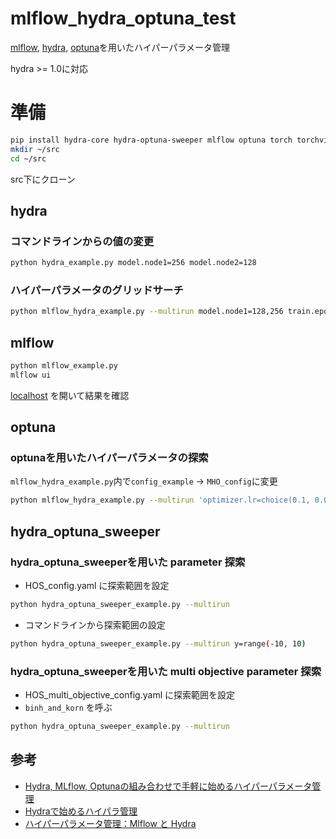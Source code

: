 # mlflow_hydra_optuna_test
[mlflow](https://www.mlflow.org/docs/latest/index.html), [hydra](https://hydra.cc/docs/intro), [optuna](https://optuna.readthedocs.io/en/stable/)を用いたハイパーパラメータ管理

hydra >= 1.0に対応

# 準備
```bash
pip install hydra-core hydra-optuna-sweeper mlflow optuna torch torchvision
mkdir ~/src
cd ~/src
```
src下にクローン


## hydra

### コマンドラインからの値の変更

```bash
python hydra_example.py model.node1=256 model.node2=128
```

### ハイパーパラメータのグリッドサーチ

```bash
python mlflow_hydra_example.py --multirun model.node1=128,256 train.epoch=5,10
```

## mlflow

```bash
python mlflow_example.py
mlflow ui
```
[localhost](http://localhost:5000) を開いて結果を確認

## optuna

### optunaを用いたハイパーパラメータの探索

`mlflow_hydra_example.py`内で`config_example` → `MHO_config`に変更

```bash
python mlflow_hydra_example.py --multirun 'optimizer.lr=choice(0.1, 0.01, 0.001, 0.0001)' 'model.node1=range(10, 500)'
```

## hydra_optuna_sweeper

### hydra_optuna_sweeperを用いた parameter 探索
- HOS_config.yaml に探索範囲を設定
```bash
python hydra_optuna_sweeper_example.py --multirun
```

- コマンドラインから探索範囲の設定
```bash
python hydra_optuna_sweeper_example.py --multirun y=range(-10, 10)
```

### hydra_optuna_sweeperを用いた multi objective parameter 探索

- HOS_multi_objective_config.yaml に探索範囲を設定
- `binh_and_korn` を呼ぶ
```bash
python hydra_optuna_sweeper_example.py --multirun
```

## 参考

- [Hydra, MLflow, Optunaの組み合わせで手軽に始めるハイパーパラメータ管理](https://supikiti22.medium.com/hydra-mlflow-optuna%E3%81%AE%E7%B5%84%E3%81%BF%E5%90%88%E3%82%8F%E3%81%9B%E3%81%A7%E6%89%8B%E8%BB%BD%E3%81%AB%E5%A7%8B%E3%82%81%E3%82%8B%E3%83%8F%E3%82%A4%E3%83%91%E3%83%BC%E3%83%91%E3%83%A9%E3%83%A1%E3%83%BC%E3%82%BF%E7%AE%A1%E7%90%86-6b8e6d41b3da )
- [Hydraで始めるハイパラ管理](https://speakerdeck.com/supikiti/hydra-mlflow-optuna?slide=21])
- [ハイパーパラメータ管理：Mlflow と Hydra](https://udnp.hatenablog.com/entry/2021/03/06/164516)


